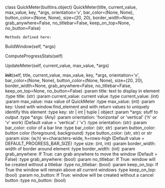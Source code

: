 class QuickMeter(builtins.object)
      QuickMeter(title, current_value, max_value, key, *args, orientation='v', bar_color=(None, None), button_color=(None, None), size=(20, 20), border_width=None, grab_anywhere=False, no_titlebar=False, keep_on_top=None, no_button=False)
 

 
    Methods defined here:

BuildWindow(self, *args)

ComputeProgressStats(self)

UpdateMeter(self, current_value, max_value, *args)

__init__(self, title, current_value, max_value, key, *args, orientation='v', bar_color=(None, None), button_color=(None, None), size=(20, 20), border_width=None, grab_anywhere=False, no_titlebar=False, keep_on_top=None, no_button=False)
    :param title:         text to display in element
    :type title:          (str)
    :param current_value: current value
    :type current_value:  (int)
    :param max_value:     max value of QuickMeter
    :type max_value:      (int)
    :param key:           Used with window.find_element and with return values to uniquely identify this element
    :type key:            str | int | tuple | object
    :param *args:         stuff to output
    :type *args:          (Any)
    :param orientation:   'horizontal' or 'vertical' ('h' or 'v' work) (Default value = 'vertical' / 'v')
    :type orientation:    (str)
    :param bar_color:     color of a bar line
    :type bar_color:      (str, str)
    :param button_color:  button color (foreground, background)
    :type button_color:   (str, str) or str
    :param size:          (w,h) w=characters-wide, h=rows-high (Default value = DEFAULT_PROGRESS_BAR_SIZE)
    :type size:           (int, int)
    :param border_width:  width of border around element
    :type border_width:   (int)
    :param grab_anywhere: If True: can grab anywhere to move the window (Default = False)
    :type grab_anywhere:  (bool)
    :param no_titlebar:   If True: window will be created without a titlebar
    :type no_titlebar:    (bool)
    :param keep_on_top:   If True the window will remain above all current windows
    :type keep_on_top:    (bool)
    :param no_button:     If True: window will be created without a cancel button
    :type no_button:      (bool)
